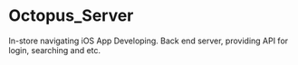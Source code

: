 # Octopus_Server
In-store navigating iOS App
Developing.
Back end server, providing API for login, searching and etc.
